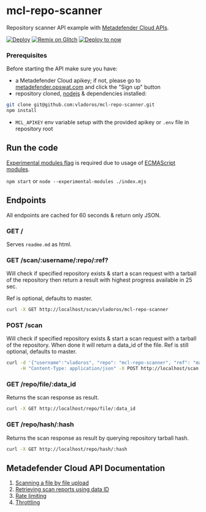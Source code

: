 # mcl-repo-scanner

Repository scanner API example with [Metadefender Cloud APIs](https://onlinehelp.opswat.com/mdcloud).

[![Deploy](https://www.herokucdn.com/deploy/button.svg)](https://heroku.com/deploy)
[![Remix on Glitch](https://cdn.glitch.com/2703baf2-b643-4da7-ab91-7ee2a2d00b5b%2Fremix-button.svg)](https://glitch.com/edit/#!/remix/vladoros/mcl-repo-scanner)
[![Deploy to now](https://deploy.now.sh/static/button.svg)](https://deploy.now.sh/?repo=https://github.com/vladoros/mcl-repo-scanner)

### Prerequisites

Before starting the API make sure you have:

- a Metadefender Cloud apikey; if not, please go to [metadefender.opswat.com](https://metadefender.opswat.com) and click the "Sign up" button
- repository cloned, [nodejs](https://nodejs.org/en/download/package-manager/) & dependencies installed:
```bash
git clone git@github.com:vladoros/mcl-repo-scanner.git
npm install
```
- `MCL_APIKEY` env variable setup with the provided apikey or `.env` file in repository root

## Run the code

[Experimental modules flag](https://nodejs.org/api/esm.html#esm_ecmascript_modules) is required due to usage of [ECMAScript modules](https://github.com/nodejs/node-eps/blob/master/002-es-modules.md).

`npm start` or `node --experimental-modules ./index.mjs`

## Endpoints

All endpoints are cached for 60 seconds & return only JSON.

### GET /

Serves `readme.md` as html.

### GET /scan/:username/:repo/:ref?

Will check if specified repository exists & start a scan request with a tarball of the repository then return a result with highest progress available in 25 sec.

Ref is optional, defaults to master.

```bash
curl -X GET http://localhost/scan/vladoros/mcl-repo-scanner
```

### POST /scan

Will check if specified repository exists & start a scan request with a tarball of the repository.
When done it will return a data_id of the file.
Ref is still optional, defaults to master.

```bash
curl -d '{"username":"vladoros", "repo": "mcl-repo-scanner", "ref": "master"}' \
     -H "Content-Type: application/json" -X POST http://localhost/scan
```
### GET /repo/file/:data_id

Returns the scan response as result.

```bash
curl -X GET http://localhost/repo/file/:data_id
```

### GET /repo/hash/:hash

Returns the scan response as result by querying repository tarball hash.

```bash
curl -X GET http://localhost/repo/hash/:hash
```

## Metadefender Cloud API Documentation

1. [Scanning a file by file upload](https://onlinehelp.opswat.com/mdcloud/2.1_Scanning_a_file_by_file_upload.html)
2. [Retrieving scan reports using data ID](https://onlinehelp.opswat.com/mdcloud/2.2_Retrieving_scan_reports_using_data_ID.html)
3. [Rate limiting](https://onlinehelp.opswat.com/mdcloud/3._Rate_Limiting.html)
4. [Throttling](https://onlinehelp.opswat.com/mdcloud/4._Throttling.html)
